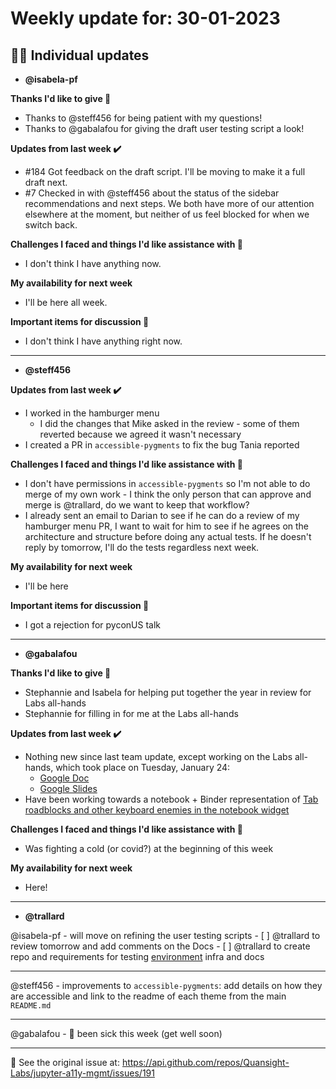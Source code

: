 # Weekly update for: 30-01-2023

## :singer: Individual updates

- **@isabela-pf** 

 **Thanks I'd like to give 🙌**
- Thanks to @steff456 for being patient with my questions!
- Thanks to @gabalafou for giving the draft user testing script a look!

**Updates from last week :heavy_check_mark:**
- #184 Got feedback on the draft script. I'll be moving to make it a full draft next.
- #7 Checked in with @steff456 about the status of the sidebar recommendations and next steps. We both have more of our attention elsewhere at the moment, but neither of us feel blocked for when we switch back.

**Challenges I faced and things I'd like assistance with 🙏**
- I don't think I have anything now.

**My availability for next week**
- I'll be here all week. 

**Important items for discussion 💬**
- I don't think I have anything right now. 
---

- **@steff456** 

 **Updates from last week :heavy_check_mark:**
- I worked in the hamburger menu
    - I did the changes that Mike asked in the review - some of them reverted because we agreed it wasn't necessary 
- I created a PR in `accessible-pygments` to fix the bug Tania reported 

**Challenges I faced and things I'd like assistance with 🙏**
- I don't have permissions in `accessible-pygments` so I'm not able to do merge of my own work - I think the only person that can approve and merge is @trallard, do we want to keep that workflow?
- I already sent an email to Darian to see if he can do a review of my hamburger menu PR, I want to wait for him to see if he agrees on the architecture and structure before doing any actual tests. If he doesn't reply by tomorrow, I'll do the tests regardless next week.

**My availability for next week**
- I'll be here

**Important items for discussion 💬**
- I got a rejection for pyconUS talk 
---

- **@gabalafou** 

 **Thanks I'd like to give 🙌**
- Stephannie and Isabela for helping put together the year in review for Labs all-hands
- Stephannie for filling in for me at the Labs all-hands

**Updates from last week :heavy_check_mark:**
- Nothing new since last team update, except working on the Labs all-hands, which took place on Tuesday, January 24:
  - [Google Doc](https://docs.google.com/document/d/1L0JrMVcIAtWW-d4mdncHmbXB9ZsPS1Q-Ttbn8YcMPYA/edit)
  - [Google Slides](https://docs.google.com/presentation/d/1lMp3I9g8-kXKJq4LC4SGJ4Q1tW5Jl2YYLS6jT4x1NR4/edit?usp=sharing)
- Have been working towards a notebook + Binder representation of [Tab roadblocks and other keyboard enemies in the notebook widget](https://hackmd.io/NXJLIPYIQBip0nwB-UDD5g#Tab-roadblocks-and-other-keyboard-enemies-in-the-notebook-widget)

**Challenges I faced and things I'd like assistance with 🙏**
- Was fighting a cold (or covid?) at the beginning of this week

**My availability for next week**
- Here! 
---

- **@trallard** 

 @isabela-pf 
	-  will move on refining the user testing scripts
	- [ ] @trallard  to review tomorrow and add comments on the Docs
	- [ ] @trallard to create repo and requirements for testing [environment](https://docs.google.com/document/d/1BGvGzpvoOk4rfZVicOfgRXyvJVN16_0pr3e6M3nTmXg/edit#) infra and docs

--- 

@steff456 
 	- improvements to `accessible-pygments`: add details on how they are accessible and link to the readme of each theme from the main `README.md`

---

@gabalafou 
	- 🤧  been sick this week (get well soon)
 
---


:link: See the original issue at: <https://api.github.com/repos/Quansight-Labs/jupyter-a11y-mgmt/issues/191>

